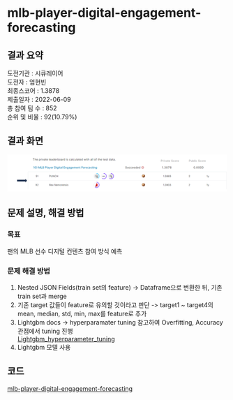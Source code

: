 # mlb-player-digital-engagement-forecasting

## 결과 요약
도전기관 : 시큐레이어    
도전자 : 엄현빈     
최종스코어 : 1.3878     
제출일자 : 2022-06-09      
총 참여 팀 수 : 852      
순위 및 비율 : 92(10.79%)      

## 결과 화면
![leaderboard_mlb](./img/leaderboard_mlb.PNG)

## 문제 설명, 해결 방법
### 목표
팬의 MLB 선수 디지털 컨텐츠 참여 방식 예측

### 문제 해결 방법
1. Nested JSON Fields(train set의 feature) -> Dataframe으로 변환한 뒤, 기존 train set과 merge
2. 기존 target 값들이 feature로 유의할 것이라고 판단 -> target1 ~ target4의 mean, median, std, min, max를 feature로 추가
3. Lightgbm docs -> hyperparamater tuning 참고하여 Overfitting, Accuracy 관점에서 tuning 진행    
[Lightgbm_hyperparameter_tuning](https://lightgbm.readthedocs.io/en/latest/Parameters-Tuning.html)
4. Lightgbm 모델 사용

## 코드
[mlb-player-digital-engagement-forecasting](https://github.com/Umhyunbin/AutoAPE-challenge3/blob/818a76c7c756cb7ae29a5bcd8f0e91a549e0dcbc/kaggle/mlb-player-digital-engagement-forecasting/mlb-player-digital-engagement-forecasting.ipynb)
